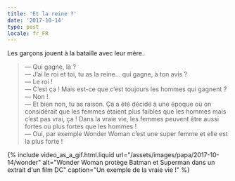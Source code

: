 ```yaml
---
title: 'Et la reine ?'
date: '2017-10-14'
type: post
locale: fr_FR
---
```


Les garçons jouent à la bataille avec leur mère.

<!-- more -->

> — Qui gagne, là ?  
> — J’ai le roi et toi, tu as la reine… qui gagne, à ton avis ?  
> — Le roi !  
> — C’est ça ! Mais est-ce que c’est toujours les hommes qui gagnent ?  
> — Non !  
> — Et bien non, tu as raison. Ça a été décidé à une époque où on considérait que les femmes étaient plus faibles que les hommes mais c’est pas vrai, ça ! Dans la vraie vie, les femmes peuvent être aussi fortes ou plus fortes que les hommes !  
> — Oui, par exemple Wonder Woman c’est une super femme et elle est la plus forte !

{% include video_as_a_gif.html.liquid
url="/assets/images/papa/2017-10-14/wonder"
alt="Wonder Woman protège Batman et Superman dans un extrait d'un film DC"
caption="Un exemple de la vraie vie !"
%}
